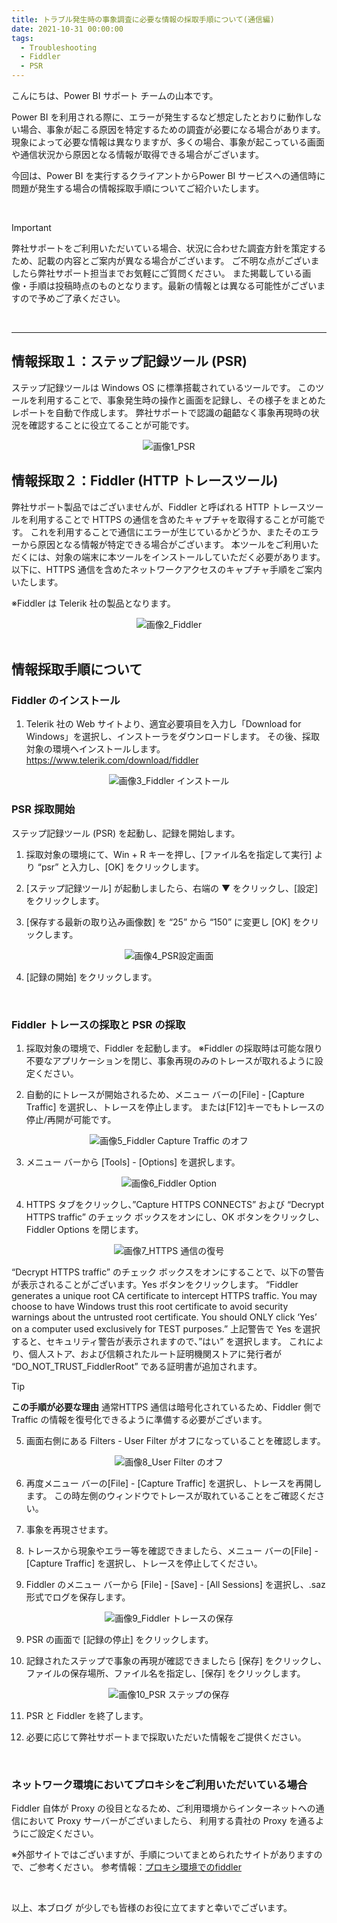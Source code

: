 ```yaml
---
title: トラブル発生時の事象調査に必要な情報の採取手順について(通信編)
date: 2021-10-31 00:00:00 
tags:
  - Troubleshooting
  - Fiddler
  - PSR
---
```



こんにちは、Power BI サポート チームの山本です。 

Power BI を利用される際に、エラーが発生するなど想定したとおりに動作しない場合、事象が起こる原因を特定するための調査が必要になる場合があります。現象によって必要な情報は異なりますが、多くの場合、事象が起こっている画面や通信状況から原因となる情報が取得できる場合がございます。


今回は、Power BI を実行するクライアントからPower BI サービスへの通信時に問題が発生する場合の情報採取手順についてご紹介いたします。 

<!-- more -->

</br>

> [!IMPORTANT]
> 弊社サポートをご利用いただいている場合、状況に合わせた調査方針を策定するため、記載の内容とご案内が異なる場合がございます。
> ご不明な点がございましたら弊社サポート担当までお気軽にご質問ください。
> また掲載している画像・手順は投稿時点のものとなります。最新の情報とは異なる可能性がございますので予めご了承ください。


</br>


---

## 情報採取１：ステップ記録ツール (PSR) 

ステップ記録ツールは Windows OS に標準搭載されているツールです。
このツールを利用することで、事象発生時の操作と画面を記録し、その様子をまとめたレポートを自動で作成します。
弊社サポートで認識の齟齬なく事象再現時の状況を確認することに役立てることが可能です。

<div align="center">
<img src="pic0.png" alt="画像1_PSR" title="画像1_PSR">
</div>


## 情報採取２：Fiddler (HTTP トレースツール)

弊社サポート製品ではございませんが、Fiddler と呼ばれる HTTP トレースツールを利用することで HTTPS の通信を含めたキャプチャを取得することが可能です。
これを利用することで通信にエラーが生じているかどうか、またそのエラーから原因となる情報が特定できる場合がございます。
本ツールをご利用いただくには、対象の端末に本ツールをインストールしていただく必要があります。
以下に、HTTPS 通信を含めたネットワークアクセスのキャプチャ手順をご案内いたします。

※Fiddler は Telerik 社の製品となります。


<div align="center">
<img src="pic1.png" alt="画像2_Fiddler" title="画像2_Fiddler">
</div>



</br>

## 情報採取手順について

### Fiddler のインストール

1) Telerik 社の Web サイトより、適宜必要項目を入力し「Download for Windows」を選択し、インストーラをダウンロードします。
その後、採取対象の環境へインストールします。
https://www.telerik.com/download/fiddler

<div align="center">
<img src="pic7.png" alt="画像3_Fiddler インストール" title="画像3_Fiddler インストール">
</div>

### PSR 採取開始
ステップ記録ツール (PSR) を起動し、記録を開始します。

1) 採取対象の環境にて、Win + R キーを押し、[ファイル名を指定して実行] より “psr” と入力し、[OK] をクリックします。

2) [ステップ記録ツール] が起動しましたら、右端の ▼ をクリックし、[設定] をクリックします。

3) [保存する最新の取り込み画像数] を “25” から “150” に変更し [OK] をクリックします。

<div align="center">
<img src="pic2.png" alt="画像4_PSR設定画面" title="画像4_PSR設定画面">
</div>

4) [記録の開始] をクリックします。


</br>

### Fiddler トレースの採取と PSR の採取

1) 採取対象の環境で、Fiddler を起動します。
※Fiddler の採取時は可能な限り不要なアプリケーションを閉じ、事象再現のみのトレースが取れるように設定ください。

2) 自動的にトレースが開始されるため、メニュー バーの[File] - [Capture Traffic] を選択し、トレースを停止します。
または[F12]キーでもトレースの停止/再開が可能です。

<div align="center">
<img src="pic6.png" alt="画像5_Fiddler Capture Traffic のオフ" title="画像5_Fiddler Capture Traffic のオフ">
</div>

3) メニュー バーから [Tools] - [Options] を選択します。

<div align="center">
<img src="pic3.png" alt="画像6_Fiddler Option" title="画像6_Fiddler Option">
</div>

4) HTTPS タブをクリックし、”Capture HTTPS CONNECTS” および “Decrypt HTTPS traffic” のチェック ボックスをオンにし、OK ボタンをクリックし、Fiddler Options を閉じます。

<div align="center">
<img src="pic4.png" alt="画像7_HTTPS 通信の復号" title="画像7_HTTPS 通信の復号">
</div>

“Decrypt HTTPS traffic” のチェック ボックスをオンにすることで、以下の警告が表示されることがございます。Yes ボタンをクリックします。
“Fiddler generates a unique root CA certificate to intercept HTTPS traffic. You may choose to have Windows trust this root certificate to avoid security warnings about the untrusted root certificate. You should ONLY click ‘Yes’ on a computer used exclusively for TEST purposes.”
上記警告で Yes を選択すると、セキュリティ警告が表示されますので、”はい” を選択します。
これにより、個人ストア、および信頼されたルート証明機関ストアに発行者が “DO_NOT_TRUST_FiddlerRoot” である証明書が追加されます。

> [!TIP]
> <b>この手順が必要な理由</b>
> 通常HTTPS 通信は暗号化されているため、Fiddler 側でTraffic の情報を復号化できるように準備する必要がございます。


5) 画面右側にある Filters - User Filter がオフになっていることを確認します。

<div align="center">
<img src="pic5.png" alt="画像8_User Filter のオフ" title="画像8_User Filter のオフ">
</div>


6) 再度メニュー バーの[File] - [Capture Traffic] を選択し、トレースを再開します。
この時左側のウィンドウでトレースが取れていることをご確認ください。

7) 事象を再現させます。

8) トレースから現象やエラー等を確認できましたら、メニュー バーの[File] - [Capture Traffic] を選択し、トレースを停止してください。

9) Fiddler のメニュー バーから [File] - [Save] - [All Sessions] を選択し、.saz 形式でログを保存します。

<div align="center">
<img src="pic8.png" alt="画像9_Fiddler トレースの保存" title="画像9_Fiddler トレースの保存">
</div>

9) PSR の画面で [記録の停止] をクリックします。

10) 記録されたステップで事象の再現が確認できましたら [保存] をクリックし、ファイルの保存場所、ファイル名を指定し、[保存] をクリックします。

<div align="center">
<img src="pic9.png" alt="画像10_PSR ステップの保存" title="画像10_PSR ステップの保存">
</div>

11) PSR と Fiddler を終了します。

12) 必要に応じて弊社サポートまで採取いただいた情報をご提供ください。

</br>

### ネットワーク環境においてプロキシをご利用いただいている場合

Fiddler 自体が Proxy の役目となるため、ご利用環境からインターネットへの通信において Proxy サーバーがございましたら、
利用する貴社の Proxy を通るようにご設定ください。

※外部サイトではございますが、手順についてまとめられたサイトがありますので、ご参考ください。
参考情報：[プロキシ環境でのfiddler](http://did2.blog64.fc2.com/blog-entry-8.html)


</br>

以上、本ブログ が少しでも皆様のお役に立てますと幸いでございます。

